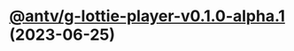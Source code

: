 # [@antv/g-lottie-player-v0.1.0-alpha.1](https://github.com/antvis/g/compare/@antv/g-lottie-player@0.0.38...@antv/g-lottie-player@0.1.0-alpha.1) (2023-06-25)
